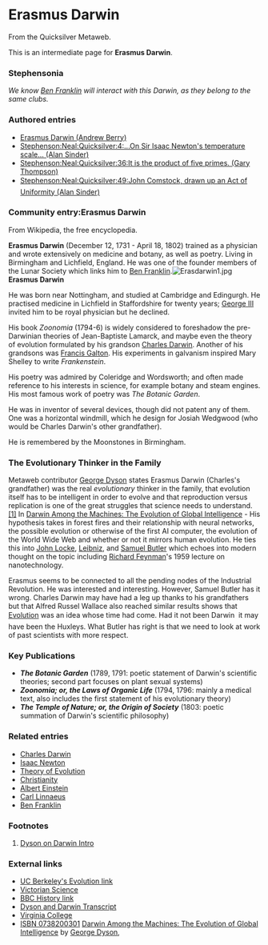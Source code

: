 
# Erasmus Darwin

From the Quicksilver Metaweb.

This is an intermediate page for **Erasmus Darwin**.

### Stephensonia


*We know [Ben Franklin](/ben-franklin) will interact with this Darwin, as they belong to the same clubs.*

### Authored entries


* [Erasmus Darwin (Andrew Berry)](/erasmus-darwin-andrew-berry)
* [Stephenson:Neal:Quicksilver:4:...On Sir Isaac Newton's temperature scale... (Alan Sinder)](/stephenson-neal-quicksilver-4-on-sir-isaac-newton-s-temperature-scale-alan-sinder)
* [Stephenson:Neal:Quicksilver:36:It is the product of five primes. (Gary Thompson)](/stephenson-neal-quicksilver-36-it-is-the-product-of-five-primes-gary-thompson)
* [Stephenson:Neal:Quicksilver:49:John Comstock, drawn up an Act of Uniformity (Alan Sinder)](/stephenson-neal-quicksilver-49-john-comstock-drawn-up-an-act-of-uniformity-alan-sinder)


### Community entry:Erasmus Darwin


From Wikipedia, the free encyclopedia. 

**Erasmus Darwin** (December 12, 1731 - April 18, 1802) trained as a physician and wrote extensively on medicine and botany, as well as poetry. Living in Birmingham and Lichfield, England. He was one of the founder members of the Lunar Society which links him to [Ben Franklin](/ben-franklin).![Erasdarwin1.jpg](/images/Erasdarwin1.jpg)  
**Erasmus Darwin**

He was born near Nottingham, and studied at Cambridge and Edingurgh. He practised medicine in Lichfield in Staffordshire for twenty years; [George III](/george-iii-of-the-united-kingdom) invited him to be royal physician but he declined. 

His book *Zoonomia* (1794-6) is widely considered to foreshadow the pre-Darwinian theories of Jean-Baptiste Lamarck, and maybe even the theory of evolution formulated by his grandson [Charles Darwin](/charles-darwin). Another of his grandsons was [Francis Galton](/francis-galton). His experiments in galvanism inspired Mary Shelley to write *Frankenstein*. 

His poetry was admired by Coleridge and Wordsworth; and often made reference to his interests in science, for example botany and steam engines. His most famous work of poetry was *The Botanic Garden*. 

He was in inventor of several devices, though did not patent any of them. One was a horizontal windmill, which he design for Josiah Wedgwood (who would be Charles Darwin's other grandfather). 

He is remembered by the Moonstones in Birmingham.

### The Evolutionary Thinker in the Family


Metaweb contributor [George Dyson](/http-www-amazon-com-exec-obidos-search-handle-url-index-books-field-author-george-dyson-104-8931055-5532701) states Erasmus Darwin (Charles's grandfather) was the real *evolutionary* thinker in the family, that evolution itself has to be intelligent in order to evolve and that reproduction versus replication is one of the great struggles that science needs to understand.[[1]](/http-www-bbc-co-uk-education-darwin-dyson-dad-htm) In [Darwin Among the Machines: The Evolution of Global Intelligence](/http-www-amazon-com-exec-obidos-tg-detail-0201406497-ref-ed-oe-h-104-8931055-5532701-v-glance-s-books-st) - His hypothesis takes in forest fires and their relationship with neural networks, the possible evolution or otherwise of the first AI computer, the evolution of the World Wide Web and whether or not it mirrors human evolution. He ties this into [John Locke](/john-locke), [Leibniz](/leibniz), and [Samuel Butler](/samuel-butler) which echoes into modern thought on the topic including [Richard Feynman](/richard-feynman)'s 1959 lecture on nanotechnology. 

Erasmus seems to be connected to all the pending nodes of the Industrial Revolution. He was interested and interesting. However, Samuel Butler has it wrong. Charles Darwin may have had a leg up thanks to his grandfathers but that Alfred Russel Wallace also reached similar results shows that [Evolution](/theory-of-evolution) was an idea whose time had come. Had it not been Darwin  it may have been the Huxleys. What Butler has right is that we need to look at work of past scientists with more respect.

### Key Publications


* ***The Botanic Garden*** (1789, 1791: poetic statement of Darwin's scientific theories; second part focuses on plant sexual systems)
* ***Zoonomia; or, the Laws of Organic Life*** (1794, 1796: mainly a medical text, also includes the first statement of his evolutionary theory)
* ***The Temple of Nature; or, the Origin of Society*** (1803: poetic summation of Darwin's scientific philosophy)


### Related entries


* [Charles Darwin](/charles-darwin)
* [Isaac Newton](/isaac-newton)
* [Theory of Evolution](/theory-of-evolution)
* [Christianity](/christianity)
* [Albert Einstein](/albert-einstein)
* [Carl Linnaeus](/carl-linnaeus)
* [Ben Franklin](/ben-franklin)


### Footnotes


1. [Dyson on Darwin Intro](/http-www-bbc-co-uk-education-darwin-dyson)


### External links


* [UC Berkeley's Evolution link](/http-www-ucmp-berkeley-edu-history-edarwin-html)
* [Victorian Science](/http-www-stg-brown-edu-projects-hypertext-landow-victorian-science-edarwin-html)
* [BBC History link](/http-www-bbc-co-uk-history-historic-figures-darwin-erasmus-shtml)
* [Dyson and Darwin Transcript](/http-www-bbc-co-uk-education-darwin-dyson-script-htm)
* [Virginia College](/http-hsc-virginia-edu-hs-library-historic)
* [ISBN 0738200301](/) [Darwin Among the Machines: The Evolution of Global Intelligence](/http-www-amazon-com-exec-obidos-tg-detail-0201406497-ref-ed-oe-h-104-8931055-5532701-v-glance-s-books-st) by [George Dyson](/http-www-amazon-com-exec-obidos-search-handle-url-index-books-field-author-george-dyson-104-8931055-5532701),
